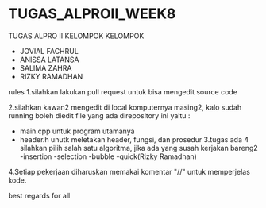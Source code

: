 # TUGAS_ALPROII_WEEK8
TUGAS ALPRO II KELOMPOK 
KELOMPOK 
- JOVIAL FACHRUL 
- ANISSA LATANSA
- SALIMA ZAHRA
- RIZKY RAMADHAN

rules
1.silahkan lakukan pull request untuk bisa mengedit source code

2.silahkan kawan2 mengedit di local komputernya masing2, kalo sudah running boleh diedit file yang ada direpository ini yaitu :
- main.cpp untuk program utamanya
- header.h unutk meletakan header, fungsi, dan prosedur
3.tugas ada 4 silahkan pilih salah satu algoritma, jika ada yang susah kerjakan bareng2
-insertion
-selection
-bubble
-quick(Rizky Ramadhan)

4.Setiap pekerjaan diharuskan memakai komentar "//" untuk memperjelas kode.

best regards for all
